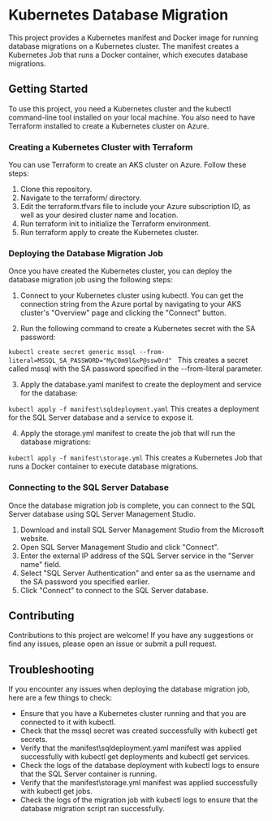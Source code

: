 # Kubernetes Database Migration
This project provides a Kubernetes manifest and Docker image for running database migrations on a Kubernetes cluster. The manifest creates a Kubernetes Job that runs a Docker container, which executes database migrations.

## Getting Started
To use this project, you need a Kubernetes cluster and the kubectl command-line tool installed on your local machine. You also need to have Terraform installed to create a Kubernetes cluster on Azure.

### Creating a Kubernetes Cluster with Terraform
You can use Terraform to create an AKS cluster on Azure. Follow these steps:

1. Clone this repository.
2. Navigate to the terraform/ directory.
3. Edit the terraform.tfvars file to include your Azure subscription ID, as well as your desired cluster name and location.
4. Run terraform init to initialize the Terraform environment.
5. Run terraform apply to create the Kubernetes cluster.

### Deploying the Database Migration Job
Once you have created the Kubernetes cluster, you can deploy the database migration job using the following steps:

1. Connect to your Kubernetes cluster using kubectl. You can get the connection string from the Azure portal by navigating to your AKS cluster's "Overview" page and clicking the "Connect" button.

2. Run the following command to create a Kubernetes secret with the SA password:



``kubectl create secret generic mssql --from-literal=MSSQL_SA_PASSWORD="MyC0m9l&xP@ssw0rd" `` 
This creates a secret called mssql with the SA password specified in the --from-literal parameter.

3. Apply the database.yaml manifest to create the deployment and service for the database:


``kubectl apply -f manifest\sqldeployment.yaml``
This creates a deployment for the SQL Server database and a service to expose it.

4. Apply the storage.yml manifest to create the job that will run the database migrations:


``kubectl apply -f manifest\storage.yml``
This creates a Kubernetes Job that runs a Docker container to execute database migrations.

### Connecting to the SQL Server Database
Once the database migration job is complete, you can connect to the SQL Server database using SQL Server Management Studio.

1. Download and install SQL Server Management Studio from the Microsoft website.
2. Open SQL Server Management Studio and click "Connect".
3. Enter the external IP address of the SQL Server service in the "Server name" field.
4. Select "SQL Server Authentication" and enter sa as the username and the SA password you specified earlier.
5. Click "Connect" to connect to the SQL Server database.

## Contributing
Contributions to this project are welcome! If you have any suggestions or find any issues, please open an issue or submit a pull request.

## Troubleshooting
If you encounter any issues when deploying the database migration job, here are a few things to check:

- Ensure that you have a Kubernetes cluster running and that you are connected to it with kubectl.
- Check that the mssql secret was created successfully with kubectl get secrets.
- Verify that the manifest\sqldeployment.yaml manifest was applied successfully with kubectl get deployments and kubectl get services.
- Check the logs of the database deployment with kubectl logs to ensure that the SQL Server container is running.
- Verify that the manifest\storage.yml manifest was applied successfully with kubectl get jobs.
- Check the logs of the migration job with kubectl logs to ensure that the database migration script ran successfully.

